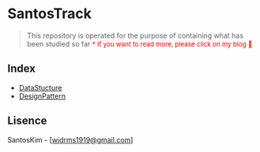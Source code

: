 # SantosTrack

> This repository is operated for the purpose of containing what has been studied so far
<font color="red" size="2rem">* If you want to read more, please click on my blog :green_book:</font>


## Index
* [DataStucture](https://github.com/SangchoKim/SantosTrack/tree/master/dataStructure)
* [DesignPattern](https://github.com/SangchoKim/SantosTrack/tree/master/designPattern)

## Lisence
SantosKim - [wjdrms1919@gmail.com]
